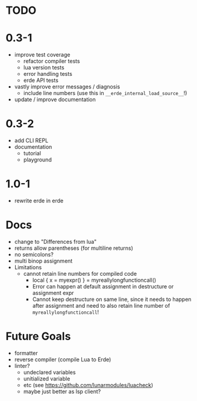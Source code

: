 # TODO

# 0.3-1

- improve test coverage
  - refactor compiler tests
  - lua version tests
  - error handling tests
  - erde API tests
- vastly improve error messages / diagnosis
  - include line numbers (use this in `__erde_internal_load_source__`!)
- update / improve documentation

# 0.3-2

- add CLI REPL
- documentation
  - tutorial
  - playground

# 1.0-1

- rewrite erde in erde

# Docs

- change to "Differences from lua"
- returns allow parentheses (for multiline returns)
- no semicolons?
- multi binop assignment
- Limitations
  - cannot retain line numbers for compiled code
    - local { x = myexpr() } =
        myreallylongfunctioncall()
    - Error can happen at default assignment in destructure or assignment expr
    - Cannot keep destructure on same line, since it needs to happen after
      assignment and need to also retain line number of `myreallylongfunctioncall`!

# Future Goals

- formatter
- reverse compiler (compile Lua to Erde)
- linter?
  - undeclared variables
  - unitialized variable
  - etc (see https://github.com/lunarmodules/luacheck)
  - maybe just better as lsp client?
